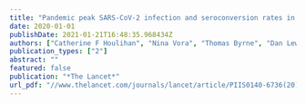 ```yaml
---
title: "Pandemic peak SARS-CoV-2 infection and seroconversion rates in London frontline health-care workers"
date: 2020-01-01
publishDate: 2021-01-21T16:48:35.968434Z
authors: ["Catherine F Houlihan", "Nina Vora", "Thomas Byrne", "Dan Lewer", "Gavin Kelly", "Judith Heaney", "Sonia Gandhi", "Moira J Spyer", "Rupert Beale", "Peter Cherepanov", " others"]
publication_types: ["2"]
abstract: ""
featured: false
publication: "*The Lancet*"
url_pdf: "//www.thelancet.com/journals/lancet/article/PIIS0140-6736(20)31484-7/fulltext"
---
```


